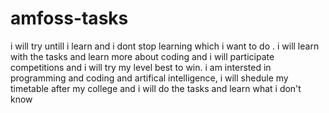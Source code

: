 # amfoss-tasks
i will try untill i learn and i dont stop learning which i want to do  .
i will learn with the tasks and learn more about coding and i will participate competitions and i will try my level best to win.
i am intersted in programming and coding and artifical intelligence, i will shedule my timetable after my college and i will do the tasks and learn what i don't know 
